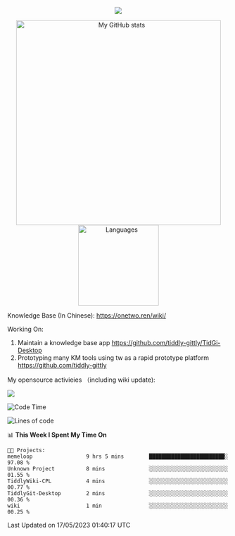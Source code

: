 <a href="https://github.com/linonetwo">
    <p align="center">
        <img src="https://github-profile-trophy.vercel.app/?username=linonetwo&column=7&theme=onedark"/>
    </p>
</a>
<a align="center" href="https://github.com/linonetwo">
  <p align="center">
    <img src="https://github-readme-stats.vercel.app/api?username=linonetwo&show_icons=true&count_private=true" alt="My GitHub stats" width="465"/>
    <img src="https://github-readme-stats.vercel.app/api/top-langs/?username=linonetwo&layout=compact&langs_count=10" alt="Languages" height="183">
  </p>
</a>

Knowledge Base (In Chinese): https://onetwo.ren/wiki/

Working On: 

1. Maintain a knowledge base app https://github.com/tiddly-gittly/TidGi-Desktop
1. Prototyping many KM tools using tw as a rapid prototype platform https://github.com/tiddly-gittly

My opensource activieies （including wiki update):

![](https://visitor-badge.glitch.me/badge?page_id=linonetwo.linonetwo)

<!--START_SECTION:waka-->
![Code Time](http://img.shields.io/badge/Code%20Time-1%2C721%20hrs%2025%20mins-blue)

![Lines of code](https://img.shields.io/badge/From%20Hello%20World%20I%27ve%20Written-47.2%20million%20lines%20of%20code-blue)

📊 **This Week I Spent My Time On** 

```text
🐱‍💻 Projects: 
memeloop                 9 hrs 5 mins        ████████████████████████░   97.08 % 
Unknown Project          8 mins              ░░░░░░░░░░░░░░░░░░░░░░░░░   01.55 % 
TiddlyWiki-CPL           4 mins              ░░░░░░░░░░░░░░░░░░░░░░░░░   00.77 % 
TiddlyGit-Desktop        2 mins              ░░░░░░░░░░░░░░░░░░░░░░░░░   00.36 % 
wiki                     1 min               ░░░░░░░░░░░░░░░░░░░░░░░░░   00.25 % 
```


 Last Updated on 17/05/2023 01:40:17 UTC
<!--END_SECTION:waka-->
